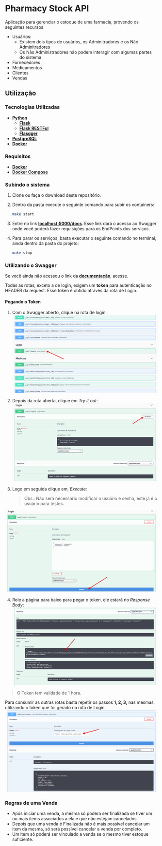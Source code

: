 # Pharmacy Stock API

Aplicação para gerenciar o estoque de uma farmacia, provendo os seguintes recursos:
- Usuários:
    - Existem dois tipos de usuários, os Adminitradores e os Não Adminitradores
    - Os Não Administradores não podem interagir com algumas partes do sistema
- Fornecedores
- Medicamentos
- Clientes
- Vendas

## Utilização

### Tecnologias Utilizadas

* [**Python**](https://www.python.org)
    * [**Flask**](http://flask.pocoo.org)
    * [**Flask RESTFul**](https://flask-restful.readthedocs.io/en/latest/)
    * [**Flasgger**](https://github.com/rochacbruno/flasgger)
* [**PostgreSQL**](https://www.postgresql.org)
* [**Docker**](https://www.docker.com)

### Requisitos

* [**Docker**](https://www.docker.com)
* [**Docker Compose**](https://docs.docker.com/compose/install/)

### Subindo o sistema

1. Clone ou faça o download deste repositório.

2. Dentro da pasta execute o seguinte comando para subir os containers:
    ```sh
    make start
    ```
3. Entre no link [**localhost:5000/docs**](http://localhost:5000/docs).
Esse link dará o acesso ao Swagger onde você poderá fazer requisições para os EndPoints dos serviços.

4. Para parar os serviços, basta executar o seguinte comando no terminal, ainda dentro da pasta do projeto:
    ```sh
    make stop
    ```

### Utilizando o Swagger

Se você ainda não acessou o link da [**documentação**](http://localhost:5000/docs), acesse.

Todas as rotas, exceto a de login, exigem um **token** para autenticação no HEADER da request. Esse token é obtido através da rota de Login.

#### Pegando o Token
1. Com o Swagger aberto, clique na rota de login:
![Tela Inicial - Swagger](https://raw.githubusercontent.com/phakiller/pharmacy_stock/master/images/swagger_initial_login_route.png "Tela Inicial - Swagger")

2. Depois da rota aberta, clique em *Try it out*:
![Tela Rota de Login - Aberta](https://raw.githubusercontent.com/phakiller/pharmacy_stock/master/images/swagger_login_route_try_it_out.png "Tela Rota de Login - Aberta")

3. Logo em seguida clique em, *Execute*:
    > Obs.: Não será necessário modificar o usuário e senha, este já é o usuário para testes.

![Tela Rota de Login - Execute](https://raw.githubusercontent.com/phakiller/pharmacy_stock/master/images/swagger_login_route_execute.png "Tela Rota de Login - Execute")

4. Role a página para baixo para pegar o token, ele estará no *Response Body*:
![Tela Rota de Login - Get Token](https://raw.githubusercontent.com/phakiller/pharmacy_stock/master/images/swagger_login_route_get_token.png "Tela Rota de Login - Get Token")

> O Token tem validade de 1 hora.

Para consumir as outras rotas basta repetir os passos **1, 2, 3,**  nas mesmas, utilizando o token que foi gerado na rota de Login.
![Tela - Rota de Customers](https://raw.githubusercontent.com/phakiller/pharmacy_stock/master/images/swagger_another_rote.png "Tela - Rota de Customers")

### Regras de uma Venda

- Após iniciar uma venda, a mesma só podera ser finalizada se tiver um ou mais items associados a ela e que não estejam cancelados.
- Depois que uma venda é Finalizada não é mais possível cancelar um item da mesma, só será possível cancelar a venda por completo.
- Um item só poderá ser vinculado a venda se o mesmo tiver estoque suficiente.